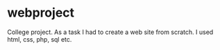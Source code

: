 # webproject
College project. As a task I had to create a web site from scratch. I used html, css, php, sql etc.  
